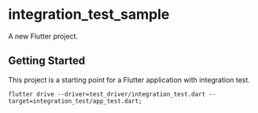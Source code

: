 # integration_test_sample

A new Flutter project.

## Getting Started

This project is a starting point for a Flutter application with integration test.

```flutter drive --driver=test_driver/integration_test.dart --target=integration_test/app_test.dart;```   